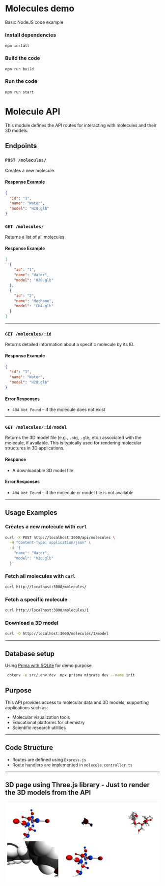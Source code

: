 # Molecules demo
Basic NodeJS code example 

### Install dependencies
```shell
npm install
```

### Build the code
```shell
npm run build
```

### Run the code
```shell
npm run start
```

# Molecule API

This module defines the API routes for interacting with molecules and their 3D models.

## Endpoints

### `POST /molecules/`

Creates a new molecule.

#### Response Example
```json
{
  "id": "1",
  "name": "Water",
  "model": "H2O.glb"
}
```

### `GET /molecules/`

Returns a list of all molecules.

#### Response Example
```json
[
  {
    "id": "1",
    "name": "Water",
    "model": "H2O.glb"
  },
  {
    "id": "2",
    "name": "Methane",
    "model": "CH4.glb"
  }
]
```

---

### `GET /molecules/:id`

Returns detailed information about a specific molecule by its ID.

#### Response Example
```json
{
  "id": "1",
  "name": "Water",
  "model": "H2O.glb"
}
```

#### Error Responses
- `404 Not Found` – if the molecule does not exist

---

### `GET /molecules/:id/model`

Returns the 3D model file (e.g., `.obj`, `.glb`, etc.) associated with the molecule, if available. This is typically used for rendering molecular structures in 3D applications.

#### Response
- A downloadable 3D model file

#### Error Responses
- `404 Not Found` – if the molecule or model file is not available

---

## Usage Examples

### Creates a new molecule with `curl`
```bash
curl -X POST http://localhost:3000/api/molecules \
  -H "Content-Type: application/json" \
  -d '{
    "name": "Water",
    "model": "h2o.glb"
  }'
```

### Fetch all molecules with `curl`
```bash
curl http://localhost:3000/molecules/
```

### Fetch a specific molecule
```bash
curl http://localhost:3000/molecules/1
```

### Download a 3D model
```bash
curl -O http://localhost:3000/molecules/1/model
```

---

## Database setup
Using [Prima with SQLite](https://www.prisma.io/docs/getting-started/quickstart-sqlite) for demo purpose

```bash
 dotenv -e src/.env.dev  npx prisma migrate dev --name init
```

## Purpose

This API provides access to molecular data and 3D models, supporting applications such as:

- Molecular visualization tools
- Educational platforms for chemistry
- Scientific research utilities

---

## Code Structure

- Routes are defined using `Express.js`
- Route handlers are implemented in `molecule.controller.ts`

---

## 3D page using Three.js library - Just to render the 3D models from the API 

![img.png](img.png)
